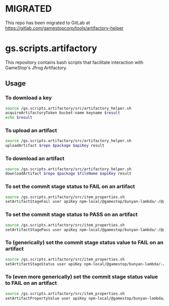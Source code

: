 # MIGRATED
This repo has been migrated to GitLab at https://gitlab.com/gamestopcorp/tools/artifactory-helper

# gs.scripts.artifactory

This repository contains bash scripts that facilitate interaction with GameStop's Jfrog Artifactory.

## Usage

### To download a key

```bash
source /gs.scripts.artifactory/src/artifactory_helper.sh
acquireArtifactoryToken bucket-name keyname $result
echo $result
```

### To upload an artifact

```bash
source /gs.scripts.artifactory/src/artifactory_helper.sh
uploadArtifact $repo $package $apiKey result
```

### To download an artifact

```bash
source /gs.scripts.artifactory/src/artifactory_helper.sh
downloadArtifact $repo $package $fileName $apiKey result
```

### To set the commit stage status to FAIL on an artifact

```bash
source /gs.scripts.artifactory/src/item_properties.sh
setArtifactStageFail user apiKey npm-local/@gamestop/bunyan-lambda/-/@gamestop/bunyan-lambda-2.1.4.tgz commit
```

### To set the commit stage status to PASS on an artifact

```bash
source /gs.scripts.artifactory/src/item_properties.sh
setArtifactStagePass user apiKey npm-local/@gamestop/bunyan-lambda/-/@gamestop/bunyan-lambda-2.1.4.tgz commit
```

### To (generically) set the commit stage status value to FAIL on an artifact

```bash
source /gs.scripts.artifactory/src/item_properties.sh
setArtifactStageStatus user apiKey npm-local/@gamestop/bunyan-lambda/-/@gamestop/bunyan-lambda-2.1.4.tgz commit FAIL
```

### To (even more generically) set the commit stage status value to FAIL on an artifact

```bash
source /gs.scripts.artifactory/src/item_properties.sh
setArtifactPropertyValue user apiKey npm-local/@gamestop/bunyan-lambda/-/@gamestop/bunyan-lambda-2.1.4.tgz stage.commit.status FAIL
```

